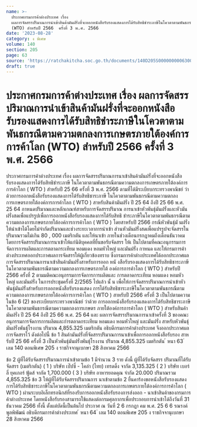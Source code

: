 ```yaml
---
name: >-
  ประกาศกรมการค้าต่างประเทศ เรื่อง 
  ผลการจัดสรรปริมาณการนำเข้าสินค้ามันฝรั่งที่จะออกหนังสือรับรองแสดงการได้รับสิทธิชำระภาษีในโควตาตามพันธกรณีตามความตกลงการเกษตรภายใต้องค์การการค้าโลก
  (WTO) สำหรับปี 2566  ครั้งที่ 3 พ.ศ. 2566
date: '2023-08-28'
category: ง พิเศษ
volume: 140
section: 205
page: 63
source: 'https://ratchakitcha.soc.go.th/documents/140D205S0000000006300.pdf'
draft: true
---
```


# ประกาศกรมการค้าต่างประเทศ เรื่อง  ผลการจัดสรรปริมาณการนำเข้าสินค้ามันฝรั่งที่จะออกหนังสือรับรองแสดงการได้รับสิทธิชำระภาษีในโควตาตามพันธกรณีตามความตกลงการเกษตรภายใต้องค์การการค้าโลก (WTO) สำหรับปี 2566  ครั้งที่ 3 พ.ศ. 2566

ประกาศกรมการค้าต่างประเทศ เรื่อง ผลการจัดสรรปริมาณการนาเข้าสินค้ามันฝรั่งที่จะออกหนังสือรับรองแสดงการได้รับสิทธิชำระภาษี ในโควตาตามพันธกรณีตามความตกลงการเกษตรภายใต้องค์การการค้าโลก ( WTO ) สำหรับปี 25 66 ครั้งที่ 3 พ.ศ. 2566 ตามที่ได้มีระเบียบกระทรวงพาณิชย์ ว่าด้วยการออกหนังสือรับรองแสดงการได้รับสิทธิชาระภาษี ในโควตาตามพันธกรณีตามความตกลงการเกษตรภายใต้องค์การการค้าโลก ( WTO ) สาหรับสินค้ามันฝรั่ง ปี 25 64 ถึงปี 25 66 พ.ศ. 25 64 กาหนดปริมาณและหลักเกณฑ์สาหรับการจัดสรรปริมาณ การนาเข้าหัวพันธุ์มันฝรั่งและหัวมันฝรั่งสดเพื่อแปรรูปเพื่อการออกหนังสือรับรองแสดงการได้รับสิทธิ ชำระภาษีในโควตาตามพันธกรณีตามความตกลงการเกษตรภายใต้องค์การการค้าโลก ( WTO ) โดยสาหรับปี 2566 กรณีหัวพันธุ์มั นฝรั่งให้นำเข้าได้โดยไม่จำกัดปริมาณและช่วงระยะเวลาการนำเข้า ส่วนหัวมันฝรั่งสดเพื่อแปรรูปจะจัดสรรในปริมาณรวมไม่เกิน 80 , 000 เมตริกตัน และให้นาเข้า ภายในช่วงเดือนกรกฎาคมถึงเดือนธันวาคม โดยการจัดสรรปริมาณการนาเข้าให้แก่นิติบุคคลที่ยื่นขอรับจัดสรร ให้เ ป็นไปตามที่คณะอนุกรรมการจัดการการผลิตและการตลาดกระเทียม หอมแดง หอมหัวใหญ่ และมันฝรั่ง กาหนด และให้กรมการค้าต่างประเทศออกประกาศผลการจัดสรรให้ผู้เกี่ยวข้องทราบ ซึ่งกรมการค้าต่างประเทศได้ออกประกาศผลการจัดสรรปริมาณการนาเข้าสินค้ามันฝรั่งสาหรับการออก หนั งสือรับรองแสดงการได้รับสิทธิชาระภาษีในโควตาตามพันธกรณีตามความตกลงการเกษตรภายใต้ องค์การการค้าโลก ( WTO ) สำหรับปี 2566 ครั้งที่ 2 ตามมติคณะอนุกรรมการจัดการการผลิตและ การตลาดกระเทียม หอมแดง หอมหัวใหญ่ และมันฝรั่ง ในการประชุมครั้งที่ 2/2565 ไปแล้ว นั้ น เพื่อให้การจัดสรรปริมาณการนำเข้าหัวพันธุ์มันฝรั่งสำหรับการออกหนังสือรับรองแสดง การได้รับสิทธิชาระภาษีในโควตาตามพันธกรณีตามความตกลงการเกษตรภายใต้องค์การการค้าโลก ( WTO ) สาหรับปี 2566 ครั้งที่ 3 เป็นไปตามความในข้อ 6 (2) ของระเบียบกระทรวงพาณิชย์ ว่าด้วย การออกหนังสือรับรองแสดงการได้รับสิทธิชาระภาษีในโควตาตามพันธกรณีตามความตกลงการเกษตร ภายใต้องค์การการค้าโลก ( WTO ) สำหรับสินค้ามันฝรั่ง ปี 25 64 ถึงปี 25 66 พ.ศ. 25 64 และ ผลการจัดสรรปริมาณการนาเข้าครั้งที่ 3 ของคณะอนุกรรมการจัดการการผลิตและกำรตลาดกระเทียม หอมแดง หอมหัวใหญ่ และมันฝรั่ง สาหรับหัวพันธุ์มันฝรั่งพันธุ์โรงงาน ปริมาณ 4,855.325 เมตริกตัน อธิบดีกรมการค้าต่างประเทศ จึงออกประกาศผลการจัดสรรไว้ ดังต่อไปนี้ ข้อ 1 สินค้ามันฝรั่งที่จัดสรรปริมาณการนาเข้าเพื่อการออกหนังสือรับรอง สาหรับปี 25 66 ครั้งที่ 3 เป็นหัวพันธุ์มันฝรั่งพันธุ์โรงงาน ปริมาณ 4,855.325 เมตริกตัน ้ หนา 63 ่ เลม 140 ตอนพิเศษ 205 ง ราชกิจจานุเบกษา 28 สิงหาคม 2566

ข้อ 2 ผู้ที่ได้รับจัดสรรปริมาณการนำเข้าตามข้อ 1 มีจำนวน 3 ราย ดังนี้ ผู้ที่ได้รับจัดสรร ปริมาณที่ได้รับจัดสรร (เมตริกตัน) ( 1 ) บริษัท เป๊ปซี่ - โคล่า (ไทย) เทรดดิ้ง จากัด 3,135.325 ( 2 ) บริษัท เบอร์ลี่ ยุคเกอร์ ฟู้ดส์ จากัด 1,700.000 ( 3 ) บริษัท อาหารยอดคุณ จำกัด 20.000 ปริมาณรวม 4,855.325 ข้อ 3 ให้ผู้ที่ได้รับจัดสรรปริมาณการ นาเข้าตามข้อ 2 ยื่นคาร้องขอหนังสือรับรองแสดง การได้รับสิทธิชาระภาษีในโควตาตามพันธกรณีตามความตกลงการเกษตรภายใต้องค์การการค้าโลก ( WTO ) ผ่านระบบอิเล็กทรอนิกส์ที่รองรับการออกหนังสือรับรองการส่งออก - นาเข้าสินค้าของกรมการค้าต่างประเทศ โดยหนังสือรับรองสามารถใช้แสดงต่อกรมศุลกากรเพื่อประกอบการนำเข้าได้ถึงวันที่ 31 ธันวาคม 2566 ทั้งนี้ ตั้งแต่บัดนี้เป็นต้นไป ประกาศ ณ วันที่ 2 6 กรกฎา คม พ.ศ. 25 6 6 รณรงค์ พูลพิพัฒน์ อธิบดีกรมการค้าต่างประเทศ ้ หนา 64 ่ เลม 140 ตอนพิเศษ 205 ง ราชกิจจานุเบกษา 28 สิงหาคม 2566
